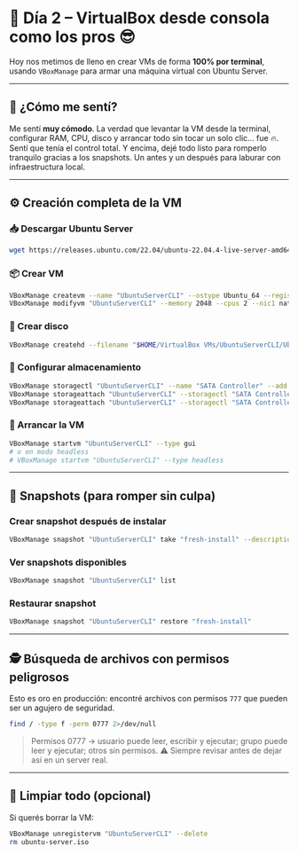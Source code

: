 
# 🧱 Día 2 – VirtualBox desde consola como los pros 😎

Hoy nos metimos de lleno en crear VMs de forma **100% por terminal**, usando `VBoxManage` para armar una máquina virtual con Ubuntu Server.

---

## 🧠 ¿Cómo me sentí?

Me sentí **muy cómodo**. La verdad que levantar la VM desde la terminal, configurar RAM, CPU, disco y arrancar todo sin tocar un solo clic… fue 🔥.  
Sentí que tenía el control total. Y encima, dejé todo listo para romperlo tranquilo gracias a los snapshots. Un antes y un después para laburar con infraestructura local.

---

## ⚙️ Creación completa de la VM

### 📥 Descargar Ubuntu Server
```bash
wget https://releases.ubuntu.com/22.04/ubuntu-22.04.4-live-server-amd64.iso -O ubuntu-server.iso
````

### 📦 Crear VM

```bash
VBoxManage createvm --name "UbuntuServerCLI" --ostype Ubuntu_64 --register
VBoxManage modifyvm "UbuntuServerCLI" --memory 2048 --cpus 2 --nic1 nat --boot1 dvd --boot2 disk --graphicscontroller vmsvga
```

### 💾 Crear disco

```bash
VBoxManage createhd --filename "$HOME/VirtualBox VMs/UbuntuServerCLI/UbuntuServerCLI.vdi" --size 10000
```

### 🔗 Configurar almacenamiento

```bash
VBoxManage storagectl "UbuntuServerCLI" --name "SATA Controller" --add sata --controller IntelAhci
VBoxManage storageattach "UbuntuServerCLI" --storagectl "SATA Controller" --port 0 --device 0 --type hdd --medium "$HOME/VirtualBox VMs/UbuntuServerCLI/UbuntuServerCLI.vdi"
VBoxManage storageattach "UbuntuServerCLI" --storagectl "SATA Controller" --port 1 --device 0 --type dvddrive --medium "$PWD/ubuntu-server.iso"
```

### 🚀 Arrancar la VM

```bash
VBoxManage startvm "UbuntuServerCLI" --type gui
# o en modo headless
# VBoxManage startvm "UbuntuServerCLI" --type headless
```

---

## 🧷 Snapshots (para romper sin culpa)

### Crear snapshot después de instalar

```bash
VBoxManage snapshot "UbuntuServerCLI" take "fresh-install" --description "Ubuntu Server recién instalado"
```

### Ver snapshots disponibles

```bash
VBoxManage snapshot "UbuntuServerCLI" list
```

### Restaurar snapshot

```bash
VBoxManage snapshot "UbuntuServerCLI" restore "fresh-install"
```

---

## 🕵️ Búsqueda de archivos con permisos peligrosos

Esto es oro en producción: encontré archivos con permisos `777` que pueden ser un agujero de seguridad.

```bash
find / -type f -perm 0777 2>/dev/null
```

> Permisos 0777 → usuario puede leer, escribir y ejecutar; grupo puede leer y ejecutar; otros sin permisos. ⚠️ Siempre revisar antes de dejar así en un server real.

---

## 🧹 Limpiar todo (opcional)

Si querés borrar la VM:

```bash
VBoxManage unregistervm "UbuntuServerCLI" --delete
rm ubuntu-server.iso
```
